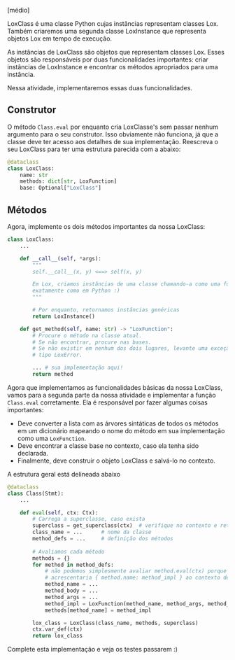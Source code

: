 [médio]

LoxClass é uma classe Python cujas instâncias representam classes Lox. Também
criaremos uma segunda classe LoxInstance que representa objetos Lox em tempo de
execução.

As instâncias de LoxClass são objetos que representam classes Lox. Esses objetos
são responsáveis por duas funcionalidades importantes: criar instâncias de
LoxInstance e encontrar os métodos apropriados para uma instância.

Nessa atividade, implementaremos essas duas funcionalidades. 

## Construtor

O método `Class.eval` por enquanto cria LoxClasse's sem passar nenhum
argumento para o seu construtor. Isso obviamente não funciona, já que a classe 
deve ter acesso aos detalhes de sua implementação. Reescreva o seu LoxClass
para ter uma estrutura parecida com a abaixo:

```python
@dataclass
class LoxClass:
    name: str
    methods: dict[str, LoxFunction]
    base: Optional["LoxClass"]
```

## Métodos

Agora, implemente os dois métodos importantes da nossa LoxClass:

```python
class LoxClass:
    ...

    def __call__(self, *args):
        """
        self.__call__(x, y) <==> self(x, y)

        Em Lox, criamos instâncias de uma classe chamando-a como uma função. É
        exatamente como em Python :)
        """

        # Por enquanto, retornamos instâncias genéricas
        return LoxInstance()

    def get_method(self, name: str) -> "LoxFunction":
        # Procure o método na classe atual. 
        # Se não encontrar, procure nas bases.
        # Se não existir em nenhum dos dois lugares, levante uma exceção do
        # tipo LoxError.

        ... # sua implementação aqui!
        return method
```

Agora que implementamos as funcionalidades básicas da nossa LoxClass, vamos para
a segunda parte da nossa atividade e implementar a função `Class.eval`
corretamente. Ela é responsável por fazer algumas coisas importantes:

* Deve converter a lista com as árvores sintáticas de todos os métodos em um
  dicionário mapeando o nome do método em sua implementação como uma
  `LoxFunction`.
* Deve encontrar a classe base no contexto, caso ela tenha sido declarada.
* Finalmente, deve construir o objeto LoxClass e salvá-lo no contexto.

A estrutura geral está delineada abaixo

```python
@dataclass
class Class(Stmt):
    ...

    def eval(self, ctx: Ctx):
        # Carrega a superclasse, caso exista
        superclass = get_superclass(ctx)  # verifique no contexto e retorne a base ou None
        class_name = ...      # nome da classe
        method_defs = ...     # definição dos métodos
        
        # Avaliamos cada método
        methods = {}
        for method in method_defs:
            # não podemos simplesmente avaliar method.eval(ctx) porque isso 
            # acrescentaria { method.name: method_impl } ao contexto de execução.
            method_name = ...
            method_body = ...
            method_args = ...
            method_impl = LoxFunction(method_name, method_args, method_body, ctx)
            methods[method_name] = method_impl

        lox_class = LoxClass(class_name, methods, superclass)
        ctx.var_def(ctx)
        return lox_class
```

Complete esta implementação e veja os testes passarem :)
